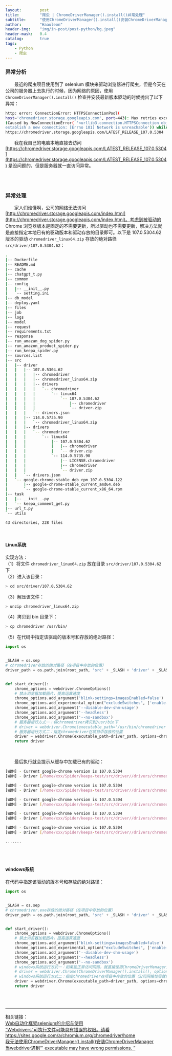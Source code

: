 ```yaml
---
layout:        post
title:         "爬虫 | ChromeDriverManager().install()异常处理"
subtitle:      "使用ChromeDriverManager().install()安装ChromeDriverManager失败"
author:        "Haauleon"
header-img:    "img/in-post/post-python/bg.jpeg"
header-mask:   0.4
catalog:       true
tags:
    - Python
    - 爬虫
---
```


### 异常分析
&emsp;&emsp;最近的爬虫项目使用到了 selenium 模块来驱动浏览器进行爬虫，但是今天在公司的服务器上去执行的时候，因为网络的原因，使用 `ChromeDriverManager().install()` 检查并安装最新版本驱动的时候抛出了以下异常：    
```bash
http: error: ConnectionError: HTTPSConnectionPool(
host='chromedriver.storage.googleapis.com', port=443): Max retries exceeded with url: /LATEST_RELEASE_107.0.5304 
(Caused by NewConnectionError( '<urllib3.connection.HTTPSConnection object at 0x7fd46be37730>: Failed to 
establish a new connection: [Errno 101] Network is unreachable')) while doing a GET request to URL: 
https://chromedriver.storage.googleapis.com/LATEST_RELEASE_107.0.5304
```

&emsp;&emsp;我在我自己的电脑本地直接去访问 [https://chromedriver.storage.googleapis.com/LATEST_RELEASE_107.0.5304](https://chromedriver.storage.googleapis.com/LATEST_RELEASE_107.0.5304) 是没问题的，但是服务器就一直访问异常。     

<br>
<br>

### 异常处理
&emsp;&emsp;家人们谁懂啊，公司的网络无法访问[http://chromedriver.storage.googleapis.com/index.html](http://chromedriver.storage.googleapis.com/index.html)。考虑到被驱动的 Chrome 浏览器版本是固定的不需要更新，所以驱动也不需要更新，解决方法就是直接指定本地已有的驱动版本和驱动存放的目录即可。以下是 107.0.5304.62 版本的驱动 `chromedriver_linux64.zip` 存放的绝对路径 `src/driver/107.0.5304.62`：    
```bash
.
|-- Dockerfile
|-- README.md
|-- cache
|-- chatgpt_t.py
|-- common
|-- config
|   |-- __init__.py
|   `-- setting.ini
|-- db_model
|-- deploy.yaml
|-- files
|-- job
|-- logs
|-- model
|-- request
|-- requirements.txt
|-- response
|-- run_amazan_dog_spider.py
|-- run_amazon_product_spider.py
|-- run_keepa_spider.py
|-- sources.list
|-- src
|   |-- driver
|   |   |-- 107.0.5304.62
|   |   |   |-- chromedriver
|   |   |   |-- chromedriver_linux64.zip
|   |   |   |-- drivers
|   |   |   |   `-- chromedriver
|   |   |   |       `-- linux64
|   |   |   |           `-- 107.0.5304.62
|   |   |   |               |-- chromedriver
|   |   |   |               `-- driver.zip
|   |   |   `-- drivers.json
|   |   |-- 114.0.5735.90
|   |   |   `-- chromedriver_linux64.zip
|   |   |-- drivers
|   |   |   `-- chromedriver
|   |   |       `-- linux64
|   |   |           |-- 107.0.5304.62
|   |   |           |   |-- chromedriver
|   |   |           |   `-- driver.zip
|   |   |           `-- 114.0.5735.90
|   |   |               |-- LICENSE.chromedriver
|   |   |               |-- chromedriver
|   |   |               `-- driver.zip
|   |   `-- drivers.json
|   `-- google-chrome-stable_deb_rpm_107.0.5304.122
|       |-- google-chrome-stable_current_amd64.deb
|       `-- google-chrome-stable_current_x86_64.rpm
|-- task
|   |-- __init__.py
|   `-- keepa_comment_get.py
|-- url_t.py
`-- utils

43 directories, 228 files

```

<br>

#### Linux系统
实现方法：            
（1）将文件 `chromedriver_linux64.zip` 放在目录 `src/driver/107.0.5304.62` 下      
（2）进入该目录：            
```bash
> cd src/driver/107.0.5304.62
```
（3）解压该文件：    
```bash
> unzip chromedriver_linux64.zip
```
（4）拷贝到 bin 目录下：            
```bash
> cp chromedriver /usr/bin/
```
（5）在代码中指定该驱动的版本号和存放的绝对路径：              
```python
import os


_SLASH = os.sep
# chromedriver存放的绝对路径（在项目中存放的位置）
driver_path = os.path.join(root_path, 'src' + _SLASH + 'driver' + _SLASH + '107.0.5304.62' + _SLASH + 'chromedriver')


def start_driver():
    chrome_options = webdriver.ChromeOptions()
    # 禁止浏览器加载图片，提高运算速度
    chrome_options.add_argument('blink-settings=imagesEnabled=false')
    chrome_options.add_experimental_option("excludeSwitches", ['enable-automation'])
    chrome_options.add_argument('--disable-dev-shm-usage')
    chrome_options.add_argument('--headless')
    chrome_options.add_argument('--no-sandbox')
    # 服务器运行方式一：将chromedriver拷贝到/usr/bin下
    # driver = webdriver.Chrome(executable_path='/usr/bin/chromedriver', options=chrome_options)
    # 服务器运行方式二：指定chromedriver在项目中存放的位置
    driver = webdriver.Chrome(executable_path=driver_path, options=chrome_options)
    return driver

```

<br>

&emsp;&emsp;最后执行就会提示从缓存中加载已有的驱动：      
```bash
[WDM] - Current google-chrome version is 107.0.5304
[WDM] - Driver [/home/xxx/Spider/keepa-test/src/driver//drivers/chromedriver/linux64/107.0.5304.62/chromedriver] found in cache

[WDM] - Current google-chrome version is 107.0.5304
[WDM] - Driver [/home/xxx/Spider/keepa-test/src/driver//drivers/chromedriver/linux64/107.0.5304.62/chromedriver] found in cache

[WDM] - Current google-chrome version is 107.0.5304
[WDM] - Driver [/home/xxx/Spider/keepa-test/src/driver//drivers/chromedriver/linux64/107.0.5304.62/chromedriver] found in cache

[WDM] - Current google-chrome version is 107.0.5304
[WDM] - Driver [/home/xxx/Spider/keepa-test/src/driver//drivers/chromedriver/linux64/107.0.5304.62/chromedriver] found in cache

[WDM] - Current google-chrome version is 107.0.5304
[WDM] - Driver [/home/xxx/Spider/keepa-test/src/driver//drivers/chromedriver/linux64/107.0.5304.62/chromedriver] found in cache

.......
```

<br>
<br>

#### windows系统
在代码中指定该驱动的版本号和存放的绝对路径：               
```python
import os


_SLASH = os.sep
# chromedriver.exe存放的绝对路径（在项目中存放的位置）
driver_path = os.path.join(root_path, 'src' + _SLASH + 'driver' + _SLASH + '107.0.5304.62' + _SLASH + 'chromedriver.exe')


def start_driver():
    chrome_options = webdriver.ChromeOptions()
    # 禁止浏览器加载图片，提高运算速度
    chrome_options.add_argument('blink-settings=imagesEnabled=false')
    chrome_options.add_experimental_option("excludeSwitches", ['enable-automation'])
    chrome_options.add_argument('--disable-dev-shm-usage')
    chrome_options.add_argument('--headless')
    chrome_options.add_argument('--no-sandbox')
    # windows系统运行方式一：如果能正常访问网络，就直接使用ChromeDriverManager进行安装
    # driver = webdriver.Chrome(ChromeDriverManager().install(), options=chrome_options)
    # windows系统运行方式二：指定chromedriver在项目中存放的位置（公司网络垃圾就使用以下代码）
    driver = webdriver.Chrome(executable_path=driver_path, options=chrome_options)
    return driver

```

<br>
<br>

---

相关链接：              
[Web自动化框架selenium的介绍与使用](http://code.newban.cn/292.html)         
[“Webdrivers”可执行文件可能具有错误的权限。请看https://sites.google.com/a/chromium.org/chromedriver/home](https://www.cnpython.com/qa/1283323)                
[我无法使用ChromeDriverManager().install()安装ChromeDriverManager](https://www.5axxw.com/questions/content/25zj8m)            
[当webdriver遇到“' executable may have wrong permissions. ”](https://www.jianshu.com/p/109aa204f58d)